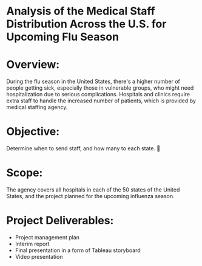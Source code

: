 # Analysis of the Medical Staff Distribution Across the U.S. for Upcoming Flu Season

# Overview: 
During the flu season in the United States, there's a higher number of people getting sick, especially those in vulnerable groups, who might need hospitalization due to serious complications. Hospitals and clinics require extra staff to handle the increased number of patients, which is provided by medical staffing agency.

# Objective: 
Determine when to send staff, and how many to each state.

# Scope: 
The agency covers all hospitals in each of the 50 states of the United States, and the project planned for the upcoming influenza season.

# Project Deliverables:
- Project management plan
- Interim report
- Final presentation in a form of Tableau storyboard
- Video presentation
